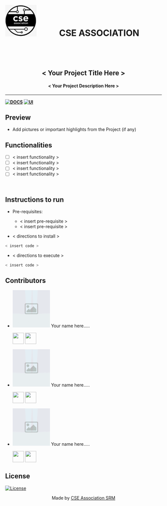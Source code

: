 <p align="center">
<a href="https://dscommunity.in">
	<img src="https://github.com/AdityaKumari/template/blob/main/csea.jpeg?raw=true" width=20% align="left">
	
	
</a>
<br>
<br>
        <h1 align="center"> <b>CSE ASSOCIATION </b></h1>
	<br>
	<br>
	<br>
	<h2 align="center"> < Your Project Title Here > </h2>
	<h4 align="center"> < Your Project Description Here > <h4>
	
	
</p>

---
[![DOCS](https://img.shields.io/badge/Documentation-see%20docs-green?style=flat-square&logo=appveyor)](INSERT_LINK_FOR_DOCS_HERE) 
  [![UI ](https://img.shields.io/badge/User%20Interface-Link%20to%20UI-orange?style=flat-square&logo=appveyor)](INSERT_UI_LINK_HERE)

## Preview
- Add pictures or important highlights from the Project (if any)
## Functionalities
- [ ]  < insert functionality >
- [ ]  < insert functionality >
- [ ]  < insert functionality >
- [ ]  < insert functionality >

<br>


## Instructions to run

* Pre-requisites:
	-  < insert pre-requisite >
	-  < insert pre-requisite >

* < directions to install > 
```bash
< insert code >
```

* < directions to execute >

```bash
< insert code >
```

## Contributors

<ul>


<li>
<img src = "https://github.com/AdityaKumari/template/blob/master/placeholder.png?raw=true"  height="120" alt=""> Your name here.....
<p>
<a href = "#"><img src = "http://www.iconninja.com/files/241/825/211/round-collaboration-social-github-code-circle-network-icon.svg" width="36" height = "36"/></a>
<a href = "#">
<img src = "http://www.iconninja.com/files/863/607/751/network-linkedin-social-connection-circular-circle-media-icon.svg" width="36" height="36"/>
</a>
</p>


<li>
<img src = "https://github.com/AdityaKumari/template/blob/master/placeholder.png?raw=true"  height="120" alt=""> Your name here.....
<p>
<a href = "#"><img src = "http://www.iconninja.com/files/241/825/211/round-collaboration-social-github-code-circle-network-icon.svg" width="36" height = "36"/></a>
<a href = "#">
<img src = "http://www.iconninja.com/files/863/607/751/network-linkedin-social-connection-circular-circle-media-icon.svg" width="36" height="36"/>
</a>
</p>


<li>
<img src = "https://github.com/AdityaKumari/template/blob/master/placeholder.png?raw=true"  height="120" alt=""> Your name here.....
<p>
<a href = "#"><img src = "http://www.iconninja.com/files/241/825/211/round-collaboration-social-github-code-circle-network-icon.svg" width="36" height = "36"/></a>
<a href = "#">
<img src = "http://www.iconninja.com/files/863/607/751/network-linkedin-social-connection-circular-circle-media-icon.svg" width="36" height="36"/>
</a>
</p>
  </ul>
  
## License
[![License](http://img.shields.io/:license-mit-blue.svg?style=flat-square)](http://badges.mit-license.org)

<p align="center">
	Made by <a href="#">CSE Association SRM </a>
</p>
